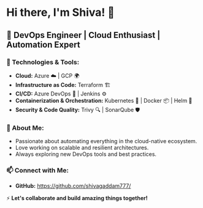 # Hi there, I'm Shiva! 👋

## 🚀 DevOps Engineer | Cloud Enthusiast | Automation Expert

### 🔧 Technologies & Tools:
- **Cloud:** Azure ☁️ | GCP 🌍
- **Infrastructure as Code:** Terraform 🏗️
- **CI/CD:** Azure DevOps 🚀 | Jenkins ⚙️
- **Containerization & Orchestration:** Kubernetes 🐳 | Docker 📦 | Helm 🎩
- **Security & Code Quality:** Trivy 🔍 | SonarQube 🛡️

### 📌 About Me:
- Passionate about automating everything in the cloud-native ecosystem.
- Love working on scalable and resilient architectures.
- Always exploring new DevOps tools and best practices.

### 📫 Connect with Me:
- **GitHub:** https://github.com/shivagaddam777/

⚡ **Let's collaborate and build amazing things together!**


